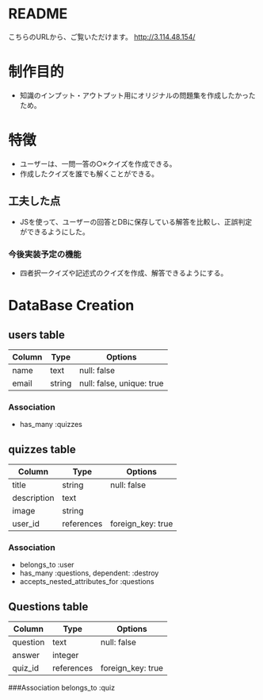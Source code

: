 # README
こちらのURLから、ご覧いただけます。
http://3.114.48.154/

# 制作目的
- 知識のインプット・アウトプット用にオリジナルの問題集を作成したかったため。
# 特徴
- ユーザーは、一問一答の○×クイズを作成できる。
- 作成したクイズを誰でも解くことができる。
## 工夫した点
- JSを使って、ユーザーの回答とDBに保存している解答を比較し、正誤判定ができるようにした。
### 今後実装予定の機能
- 四者択一クイズや記述式のクイズを作成、解答できるようにする。
# DataBase Creation
## users table
|Column|Type  |Options                  |
|------|------|-------------------------|
|name  |text  |null: false              |
|email |string|null: false, unique: true|
### Association
- has_many :quizzes
## quizzes table
|Column     |Type      |Options          |
|-----------|----------|-----------------|
|title      |string    |null: false      |
|description|text      |                 |
|image      |string    |                 |
|user_id    |references|foreign_key: true|
### Association
- belongs_to :user
- has_many   :questions, dependent: :destroy
- accepts_nested_attributes_for :questions
## Questions table
|Column  |Type      |Options          |
|--------|----------|-----------------|
|question|text      |null: false      |
|answer  |integer   |                 |
|quiz_id |references|foreign_key: true|
###Association
  belongs_to :quiz
